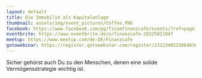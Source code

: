 ```yaml
---
layout: default
title: Die Immobilie als Kapitalanlage
thumbnail: assets/img/event_pictures/Coffee.PNG
facebook: https://www.facebook.com/pg/finumfinanzcafe/events/?ref=page_internal
eventbrite: https://www.eventbrite.de/o/finanzcafe-20225011947
meetup: https://www.meetup.com/de-DE/Finanzcafe
gotowebinar: https://register.gotowebinar.com/register/2312349225864836620
---
```


Sicher gehörst auch Du zu den Menschen, denen eine solide Vermögensstrategie wichtig ist. 

